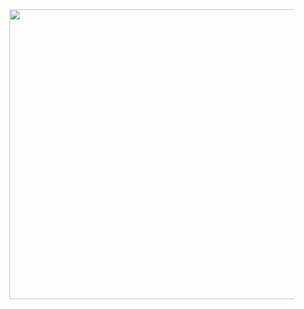 <div align="center">
    <img src="https://media.tenor.com/giNrzT0tQGsAAAAj/bonfire-dark-souls.gif" width=512/>
</div>


